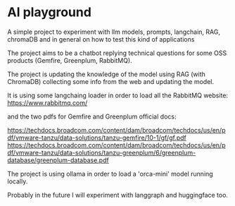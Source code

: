 # AI playground

A simple project to experiment with llm models, prompts, langchain, RAG, chromaDB and in general on how to test this kind of applications

The project aims to be a chatbot replying technical questions for some OSS products (Gemfire, Greenplum, RabbitMQ).

The project is updating the knowledge of the model using RAG (with ChromaDB) collecting some info from the web and updating the model.

It is using some langchaing loader in order to load all the RabbitMQ website:
https://www.rabbitmq.com/

and the two pdfs for Gemfire and Greenplum official docs:

https://techdocs.broadcom.com/content/dam/broadcom/techdocs/us/en/pdf/vmware-tanzu/data-solutions/tanzu-gemfire/10-1/gf/gf.pdf
https://techdocs.broadcom.com/content/dam/broadcom/techdocs/us/en/pdf/vmware-tanzu/data-solutions/tanzu-greenplum/6/greenplum-database/greenplum-database.pdf

The project is using ollama in order to load a 'orca-mini' model running locally.

Probably in the future I will experiment with langgraph and huggingface too.



